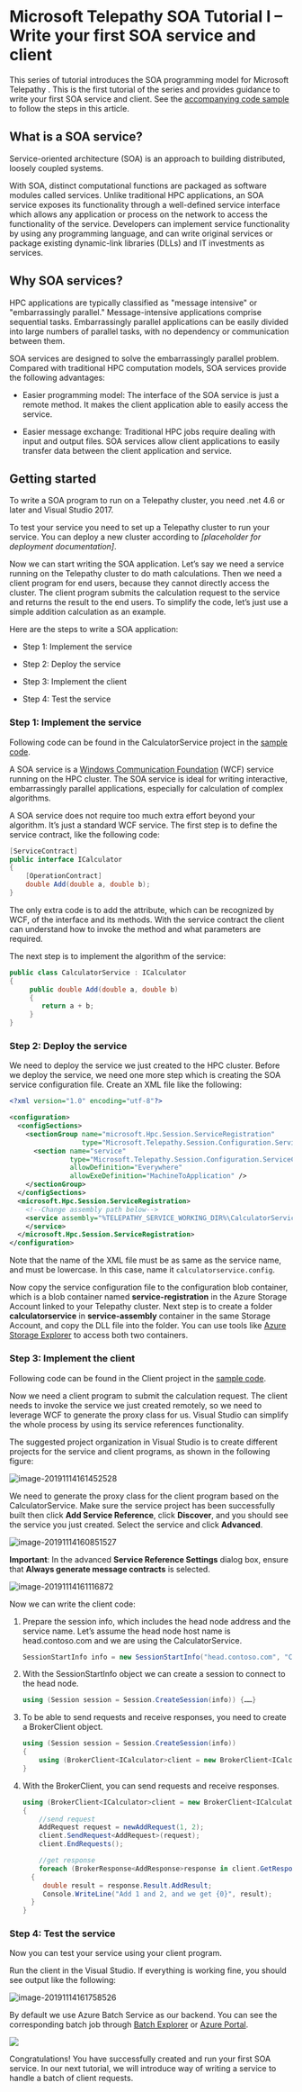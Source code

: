 # Microsoft Telepathy SOA Tutorial I – Write your first SOA service and client

This series of tutorial introduces the SOA programming model for Microsoft Telepathy . This is the first tutorial of the series and provides guidance to write your first SOA service and client. See the [accompanying code sample](https://github.com/Azure/Telepathy/tree/dev/samples/Simple%20Service) to follow the steps in this article.

## What is a SOA service?

Service-oriented architecture (SOA) is an approach to building distributed, loosely coupled systems.

With SOA, distinct computational functions are packaged as software modules called services. Unlike traditional HPC applications, an SOA service exposes its functionality through a well-defined service interface which allows any application or process on the network to access the functionality of the service. Developers can implement service functionality by using any programming language, and can write original services or package existing dynamic-link libraries (DLLs) and IT investments as services.

## Why SOA services?

HPC applications are typically classified as "message intensive" or "embarrassingly parallel." Message-intensive applications comprise sequential tasks. Embarrassingly parallel applications can be easily divided into large numbers of parallel tasks, with no dependency or communication between them.

SOA services are designed to solve the embarrassingly parallel problem. Compared with traditional HPC computation models, SOA services provide the following advantages:

- Easier programming model: The interface of the SOA service is just a remote method. It makes the client application able to easily access the service.

- Easier message exchange: Traditional HPC jobs require dealing with input and output files. SOA services allow client applications to easily transfer data between the client application and service.

## Getting started

To write a SOA program to run on a Telepathy cluster, you need .net 4.6 or later and Visual Studio 2017.

To test your service you need to set up a Telepathy cluster to run your service. You can deploy a new cluster according to *[placeholder for deployment documentation]*.

Now we can start writing the SOA application. Let’s say we need a service running on the Telepathy cluster to do math calculations. Then we need a client program for end users, because they cannot directly access the cluster. The client program submits the calculation request to the service and returns the result to the end users. To simplify the code, let’s just use a simple addition calculation as an example.

Here are the steps to write a SOA application:

- Step 1: Implement the service

- Step 2: Deploy the service

- Step 3: Implement the client

- Step 4: Test the service

### Step 1: Implement the service

Following code can be found in the CalculatorService project in the [sample code](https://github.com/Azure/Telepathy/tree/dev/samples/Simple%20Service).

A SOA service is a [Windows Communication Foundation](http://go.microsoft.com/fwlink/?linkid=122573) (WCF) service running on the HPC cluster. The SOA service is ideal for writing interactive, embarrassingly parallel applications, especially for calculation of complex algorithms.

A SOA service does not require too much extra effort beyond your algorithm. It’s just a standard WCF service. The first step is to define the service contract, like the following code:

```csharp
[ServiceContract]
public interface ICalculator
{
    [OperationContract]
    double Add(double a, double b);
}
```

The only extra code is to add the attribute, which can be recognized by WCF, of the interface and its methods. With the service contract the client can understand how to invoke the method and what parameters are required.

The next step is to implement the algorithm of the service:

```csharp
public class CalculatorService : ICalculator
{
     public double Add(double a, double b)
     {
        return a + b;
     }
}
```

### Step 2: Deploy the service

We need to deploy the service we just created to the HPC cluster. Before we deploy the service, we need one more step which is creating the SOA service configuration file. Create an XML file like the following:

```xml
<?xml version="1.0" encoding="utf-8"?>

<configuration>
  <configSections>
    <sectionGroup name="microsoft.Hpc.Session.ServiceRegistration"
                  type="Microsoft.Telepathy.Session.Configuration.ServiceRegistration, Microsoft.Telepathy.Session">
      <section name="service"
               type="Microsoft.Telepathy.Session.Configuration.ServiceConfiguration, Microsoft.Telepathy.Session"
               allowDefinition="Everywhere"
               allowExeDefinition="MachineToApplication" />
    </sectionGroup>
  </configSections>
  <microsoft.Hpc.Session.ServiceRegistration>
    <!--Change assembly path below-->
    <service assembly="%TELEPATHY_SERVICE_WORKING_DIR%\CalculatorService\CalculatorService.dll">
    </service>
  </microsoft.Hpc.Session.ServiceRegistration>
</configuration>
```

Note that the name of the XML file must be as same as the service name, and must be lowercase. In this case, name it `calculatorservice.config`.

Now copy the service configuration file to the configuration blob container, which is a blob container named **service-registration** in the Azure Storage Account linked to your Telepathy cluster. Next step is to  create a folder **calculatorservice** in **service-assembly** container in the same Storage Account, and copy the DLL file into the folder. You can use tools like [Azure Storage Explorer](https://azure.microsoft.com/en-us/features/storage-explorer/) to access both two containers. 

### Step 3: Implement the client

Following code can be found in the Client project in the [sample code](https://github.com/Azure/Telepathy/tree/dev/samples/Simple%20Service). 

Now we need a client program to submit the calculation request. The client needs to invoke the service we just created remotely, so we need to leverage WCF to generate the proxy class for us. Visual Studio can simplify the whole process by using its service references functionality.

The suggested project organization in Visual Studio is to create different projects for the service and client programs, as shown in the following figure:

![image-20191114161452528](E:\github\official\Telepathy\doc\tutorial\soa-tutorial-1-write-your-first-soa-service-and-client.media\service-reference-menu.png)

We need to generate the proxy class for the client program based on the 
CalculatorService. Make sure the service project has been successfully 
built then click **Add Service Reference**, click **Discover**, and you should see the service you just created. Select the service and click **Advanced**.

![image-20191114160851527](soa-tutorial-1-write-your-first-soa-service-and-client.media\add-service-reference.png)

**Important**: In the advanced **Service Reference Settings** dialog box, ensure that **Always generate message contracts** is selected.

![image-20191114161116872](E:\github\official\Telepathy\doc\tutorial\soa-tutorial-1-write-your-first-soa-service-and-client.media\service-reference-setting.png)

Now we can write the client code:

1. Prepare the session info, which includes the head node address and the service name. Let’s assume the head node host name is head.contoso.com and we are using the CalculatorService.

    ```csharp
    SessionStartInfo info = new SessionStartInfo("head.contoso.com", "CalculatorService");
    ```

2. With the SessionStartInfo object we can create a session to connect to the head node.

   ```csharp
   using (Session session = Session.CreateSession(info)) {……}
   ```

3. To be able to send requests and receive responses, you need to create a BrokerClient object.

   ```csharp
   using (Session session = Session.CreateSession(info))
   {
       using (BrokerClient<ICalculator>client = new BrokerClient<ICalculator>(session)) {……}
   }
   ```

4. With the BrokerClient, you can send requests and receive responses.

   ```csharp
   using (BrokerClient<ICalculator>client = new BrokerClient<ICalculator>(session))
   {
       //send request
       AddRequest request = newAddRequest(1, 2);
       client.SendRequest<AddRequest>(request);
       client.EndRequests();

       //get response
       foreach (BrokerResponse<AddResponse>response in client.GetResponses<AddResponse>())
     {
        double result = response.Result.AddResult;
        Console.WriteLine("Add 1 and 2, and we get {0}", result);
     }
   }
   ```

### Step 4: Test the service

Now you can test your service using your client program.

Run the client in the Visual Studio. If everything is working fine, you should see output like the following:

![image-20191114161758526](E:\github\official\Telepathy\doc\tutorial\soa-tutorial-1-write-your-first-soa-service-and-client.media\client-output.png)



By default we use Azure Batch Service as our backend. You can see the corresponding batch job through [Batch Explorer](https://azure.github.io/BatchExplorer/) or [Azure Portal](https://portal.azure.com/).

![](E:\github\official\Telepathy\doc\tutorial\soa-tutorial-1-write-your-first-soa-service-and-client.media\batch-job.png)

Congratulations! You have successfully created and run your first SOA service. In our next tutorial, we will introduce way of writing a service to handle a batch of client requests.